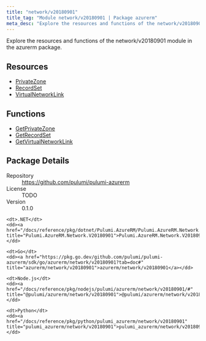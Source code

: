 ```yaml
---
title: "network/v20180901"
title_tag: "Module network/v20180901 | Package azurerm"
meta_desc: "Explore the resources and functions of the network/v20180901 module in the azurerm package."
---
```


<!-- WARNING: this file was generated by Pulumi Docs Generator. -->
<!-- Do not edit by hand unless you're certain you know what you are doing! -->

Explore the resources and functions of the network/v20180901 module in the azurerm package.

<h2 id="resources">Resources</h2>
<ul class="api">
    <li><a href="privatezone" title="PrivateZone"><span class="symbol resource"></span>PrivateZone</a></li>
    <li><a href="recordset" title="RecordSet"><span class="symbol resource"></span>RecordSet</a></li>
    <li><a href="virtualnetworklink" title="VirtualNetworkLink"><span class="symbol resource"></span>VirtualNetworkLink</a></li>
</ul>

<h2 id="functions">Functions</h2>
<ul class="api">
    <li><a href="getprivatezone" title="GetPrivateZone"><span class="symbol function"></span>GetPrivateZone</a></li>
    <li><a href="getrecordset" title="GetRecordSet"><span class="symbol function"></span>GetRecordSet</a></li>
    <li><a href="getvirtualnetworklink" title="GetVirtualNetworkLink"><span class="symbol function"></span>GetVirtualNetworkLink</a></li>
</ul>

<h2 id="package-details">Package Details</h2>
<dl class="package-details">
	<dt>Repository</dt>
	<dd><a href="https://github.com/pulumi/pulumi-azurerm">https://github.com/pulumi/pulumi-azurerm</a></dd>
	<dt>License</dt>
	<dd>TODO</dd>
	<dt>Version</dt>
	<dd>0.1.0</dd>
</dl>



<dl class="tabular">

    <dt>.NET</dt>
    <dd><a href="/docs/reference/pkg/dotnet/Pulumi.AzureRM/Pulumi.AzureRM.Network.V20180901.html" title="Pulumi.AzureRM.Network.V20180901">Pulumi.AzureRM.Network.V20180901</a></dd>

    <dt>Go</dt>
    <dd><a href="https://pkg.go.dev/github.com/pulumi/pulumi-azurerm/sdk/go/azurerm/network/v20180901?tab=doc#" title="azurerm/network/v20180901">azurerm/network/v20180901</a></dd>

    <dt>Node.js</dt>
    <dd><a href="/docs/reference/pkg/nodejs/pulumi/azurerm/network/v20180901/#" title="@pulumi/azurerm/network/v20180901">@pulumi/azurerm/network/v20180901</a></dd>

    <dt>Python</dt>
    <dd><a href="/docs/reference/pkg/python/pulumi_azurerm/network/v20180901" title="pulumi_azurerm/network/v20180901">pulumi_azurerm/network/v20180901</a></dd>

</dl>

